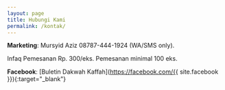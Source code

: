 ```yaml
---
layout: page
title: Hubungi Kami
permalink: /kontak/
---
```


**Marketing**: Mursyid Aziz 08787-444-1924 (WA/SMS only).

Infaq Pemesanan Rp. 300/eks. Pemesanan minimal 100 eks.

**Facebook**: [Buletin Dakwah Kaffah](https://facebook.com/{{ site.facebook }}){:target="_blank"}
